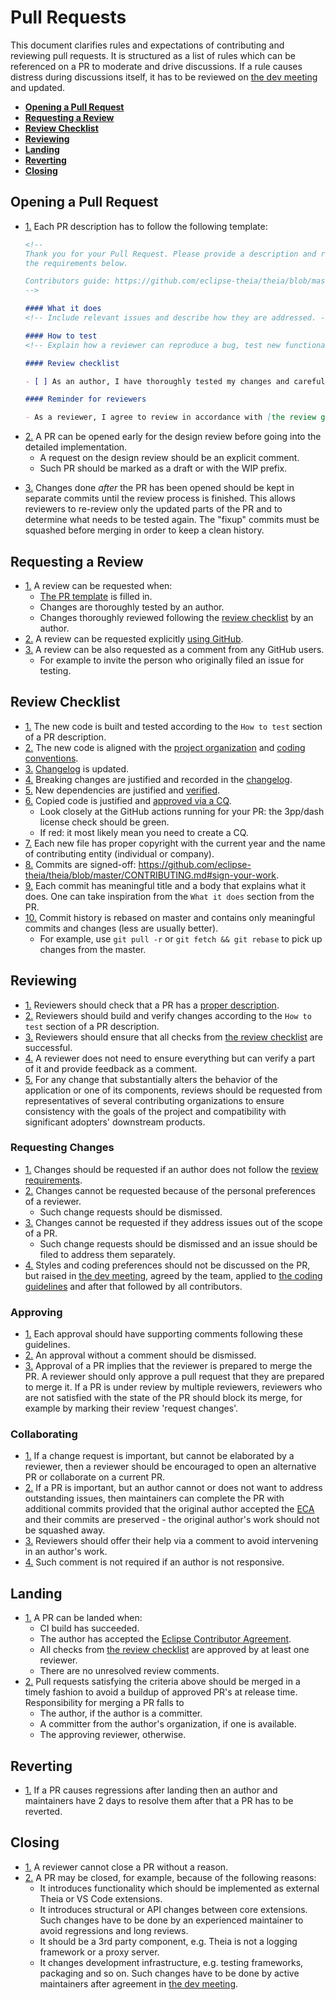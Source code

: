 # Pull Requests

This document clarifies rules and expectations of contributing and reviewing pull requests.
It is structured as a list of rules which can be referenced on a PR to moderate and drive discussions.
If a rule causes distress during discussions itself, it has to be reviewed on [the dev meeting](https://github.com/eclipse-theia/theia/wiki/Dev-Meetings) and updated.

 - [**Opening a Pull Request**](#opening-a-pull-request)
 - [**Requesting a Review**](#requesting-a-review)
 - [**Review Checklist**](#review-checklist)
 - [**Reviewing**](#reviewing)
 - [**Landing**](#landing)
 - [**Reverting**](#reverting)
 - [**Closing**](#closing)

## Opening a Pull Request

<a name="pr-template"></a>
- [1.](#pr-template) Each PR description has to follow the following template:

  ```md
  <!--
  Thank you for your Pull Request. Please provide a description and review
  the requirements below.

  Contributors guide: https://github.com/eclipse-theia/theia/blob/master/CONTRIBUTING.md
  -->

  #### What it does
  <!-- Include relevant issues and describe how they are addressed. -->

  #### How to test
  <!-- Explain how a reviewer can reproduce a bug, test new functionality or verify performance improvements. -->

  #### Review checklist

  - [ ] As an author, I have thoroughly tested my changes and carefully followed [the review guidelines](https://github.com/eclipse-theia/theia/blob/master/doc/pull-requests.md#requesting-a-review)

  #### Reminder for reviewers

  - As a reviewer, I agree to review in accordance with [the review guidelines](https://github.com/eclipse-theia/theia/blob/master/doc/pull-requests.md#reviewing)
  ```

<a name="design-review"></a>
- [2.](#design-review) A PR can be opened early for the design review before going into the detailed implementation.
  - A request on the design review should be an explicit comment.
  - Such PR should be marked as a draft or with the WIP prefix.

<a name="fixups"></a>
- [3.](#fixups) Changes done _after_ the PR has been opened should be kept in separate commits until the review process is finished. This allows reviewers to re-review only the updated parts of the PR and to determine what needs to be tested again. The "fixup" commits must be squashed before merging in order to keep a clean history.

## Requesting a Review

<a name="review-reqs"></a>
- [1.](#review-reqs) A review can be requested when:
  - [The PR template](#pr-template) is filled in.
  - Changes are thoroughly tested by an author.
  - Changes thoroughly reviewed following the [review checklist](#review-checklist) by an author.
<a name="review-request-gh"></a>
- [2.](#review-request-gh) A review can be requested explicitly [using GitHub](https://docs.github.com/en/pull-requests/collaborating-with-pull-requests/proposing-changes-to-your-work-with-pull-requests/requesting-a-pull-request-review).
<a name="review-request-comment"></a>
- [3.](#review-request-comment) A review can be also requested as a comment from any GitHub users.
  - For example to invite the person who originally filed an issue for testing.

## Review Checklist

<a name="checklist-build-and-test"></a>
- [1.](#checklist-build-and-test) The new code is built and tested according to the `How to test` section of a PR description.
<a name="checklist-project-org"></a>
- [2.](#checklist-project-org) The new code is aligned with the [project organization](code-organization.md) and [coding conventions](coding-guidelines.md).
<a name="checklist-changelog"></a>
- [3.](#checklist-changelog) [Changelog](https://github.com/eclipse-theia/theia/blob/master/CHANGELOG.md) is updated.
<a name="checklist-breaking-changes"></a>
- [4.](#checklist-breaking-changes) Breaking changes are justified and recorded in the [changelog](https://github.com/eclipse-theia/theia/blob/master/CHANGELOG.md).
<a name="checklist-dependencies"></a>
- [5.](#checklist-dependencies) New dependencies are justified and [verified](https://github.com/eclipse-theia/theia/wiki/Registering-CQs#wip---new-ecd-theia-intellectual-property-clearance-approach-experimental).
<a name="checklist-copied-code"></a>
- [6.](#checklist-copied-code) Copied code is justified and [approved via a CQ](https://github.com/eclipse-theia/theia/wiki/Registering-CQs#case-3rd-party-project-code-copiedforked-from-another-project-into-eclipse-theia-maintained-by-us).
  - Look closely at the GitHub actions running for your PR: the 3pp/dash license check should be green.
  - If red: it most likely mean you need to create a CQ.
<a name="checklist-copyright"></a>
- [7.](#checklist-copyright) Each new file has proper copyright with the current year and the name of contributing entity (individual or company).
<a name="checklist-sign-off"></a>
- [8.](#checklist-sign-off) Commits are signed-off: https://github.com/eclipse-theia/theia/blob/master/CONTRIBUTING.md#sign-your-work.
<a name="checklist-meaningful-commits"></a>
- [9.](#checklist-meaningful-commit) Each commit has meaningful title and a body that explains what it does. One can take inspiration from the `What it does` section from the PR.
<a name="checklist-commit-history"></a>
- [10.](#checklist-commit-history) Commit history is rebased on master and contains only meaningful commits and changes (less are usually better).
  - For example, use `git pull -r` or `git fetch && git rebase` to pick up changes from the master.

## Reviewing

<a name="reviewing-template"></a>
- [1.](#reviewing-template) Reviewers should check that a PR has a [proper description](#pr-template).
<a name="reviewing-fn"></a>
- [2.](#reviewing-fn) Reviewers should build and verify changes according to the `How to test` section of a PR description.
<a name="reviewing-checklist"></a>
- [3.](#reviewing-checklist) Reviewers should ensure that all checks from [the review checklist](#review-checklist) are successful.
<a name="reviewing-share"></a>
- [4.](#reviewing-share) A reviewer does not need to ensure everything but can verify a part of it and provide feedback as a comment.
<a name="review-consultation"></a>
- [5.](#review-consultation) For any change that substantially alters the behavior of the application or one of its components, reviews should be requested from representatives of several contributing organizations to ensure consistency with the goals of the project and compatibility with significant adopters' downstream products.

### Requesting Changes

<a name="changes-review-reqs"></a>
- [1.](#changes-review-reqs) Changes should be requested if an author does not follow the [review requirements](#review-reqs).
<a name="changes-no-nit"></a>
- [2.](#changes-no-nit) Changes cannot be requested because of the personal preferences of a reviewer.
  - Such change requests should be dismissed.
<a name="changes-no-out-of-scope"></a>
- [3.](#changes-no-out-of-scope) Changes cannot be requested if they address issues out of the scope of a PR.
  - Such change requests should be dismissed and an issue should be filed to address them separately.
<a name="changes-style-agreement"></a>
- [4.](#changes-style-agreement) Styles and coding preferences should not be discussed on the PR, but raised in [the dev meeting](https://github.com/eclipse-theia/theia/wiki/Dev-Meetings),
  agreed by the team, applied to [the coding guidelines](coding-guidelines.md) and after that followed by all contributors.

### Approving

<a name="justifying-approve"></a>
- [1.](#justifying-approve) Each approval should have supporting comments following these guidelines.
<a name="dismissing-approve"></a>
- [2.](#dismissing-approve) An approval without a comment should be dismissed.
<a name="approval-finality"></a>
- [3.](#approval-finality) Approval of a PR implies that the reviewer is prepared to merge the PR. A reviewer should only approve a pull request that they are prepared to merge it. If a PR is under review by multiple reviewers, reviewers who are not satisfied with the state of the PR should block its merge, for example by marking their review 'request changes'.

### Collaborating

<a name="collaboration-on-pr"></a>
- [1.](#collaboration-on-pr) If a change request is important, but cannot be elaborated by a reviewer,
then a reviewer should be encouraged to open an alternative PR or collaborate on a current PR.
<a name="completing-pr"></a>
- [2.](#completing-pr) If a PR is important, but an author cannot or does not want to address outstanding issues,
then maintainers can complete the PR with additional commits
provided that the original author accepted the [ECA](https://github.com/eclipse-theia/theia/blob/master/CONTRIBUTING.md#eclipse-contributor-agreement) and their commits are preserved - the original author's work should not be squashed away.
<a name="suggesting-help-on-pr"></a>
- [3.](#suggesting-help-on-pr) Reviewers should offer their help via a comment to avoid intervening in an author's work.
<a name="landing-stale-pr"></a>
- [4.](#landing-stale-pr) Such comment is not required if an author is not responsive.

## Landing

<a name="landing-pr"></a>
- [1.](#landing-pr) A PR can be landed when:
  - CI build has succeeded.
  - The author has accepted the [Eclipse Contributor Agreement](https://github.com/eclipse-theia/theia/blob/master/CONTRIBUTING.md#eclipse-contributor-agreement).
  - All checks from [the review checklist](#pull-request-review-checklist) are approved by at least one reviewer.
  - There are no unresolved review comments.
<a name="merging-pr"></a>
- [2.](#merging-pr) Pull requests satisfying the criteria above should be merged in a timely fashion to avoid a buildup of approved PR's at release time. Responsibility for merging a PR falls to
  - The author, if the author is a committer.
  - A committer from the author's organization, if one is available.
  - The approving reviewer, otherwise.

## Reverting

<a name="reverting-pr"></a>
- [1.](#reverting-pr) If a PR causes regressions after landing
then an author and maintainers have 2 days to resolve them after that a PR has to be reverted.

## Closing

<a name="closing-pr"></a>
- [1.](#closing-pr) A reviewer cannot close a PR without a reason.
<a name="closing-pr-reasons"></a>
- [2.](#closing-pr-reasons) A PR may be closed, for example, because of the following reasons:
  - It introduces functionality which should be implemented as external Theia or VS Code extensions.
  - It introduces structural or API changes between core extensions.
  Such changes have to be done by an experienced maintainer to avoid regressions and long reviews.
  - It should be a 3rd party component, e.g. Theia is not a logging framework or a proxy server.
  - It changes development infrastructure, e.g. testing frameworks, packaging and so on.
Such changes have to be done by active maintainers after agreement in [the dev meeting](https://github.com/eclipse-theia/theia/wiki/Dev-Meetings).
